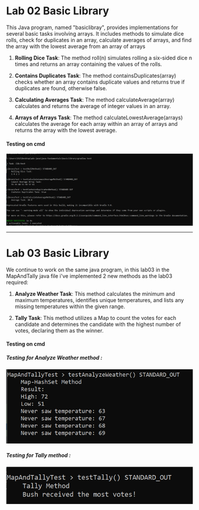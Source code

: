 # Lab 02 Basic Library

This Java program, named "basiclibray", provides implementations for several basic tasks involving arrays. It includes methods to simulate dice rolls, check for duplicates in an array, calculate averages of arrays, and find the array with the lowest average from an array of arrays

1. **Rolling Dice Task**: The method roll(n) simulates rolling a six-sided dice n times and returns an array containing the values of the rolls.

2. **Contains Duplicates Task**: The method containsDuplicates(array) checks whether an array contains duplicate values and returns true if duplicates are found, otherwise false.

3. **Calculating Averages Task**: The method calculateAverage(array) calculates and returns the average of integer values in an array.

4. **Arrays of Arrays Task**: The method calculateLowestAverage(arrays) calculates the average for each array within an array of arrays and returns the array with the lowest average.

#### Testing on cmd 

![](./img/Test%20.png)

---

# Lab 03 Basic Library

We continue to work on the same java program, in this lab03 in the MapAndTally java file i've implemented 2 new methods as the lab03 required: 

1. **Analyze Weather Task**: This method calculates the minimum and maximum temperatures, identifies unique temperatures, and lists any missing temperatures within the given range.

2. **Tally Task**: This method utilizes a Map to count the votes for each candidate and determines the candidate with the highest number of votes, declaring them as the winner.

#### Testing on cmd 

##### Testing for Analyze Weather method :
![](./img/cmd%20map.png)

##### Testing for Tally method :
![](./img/cmd%20tally%20.png)

